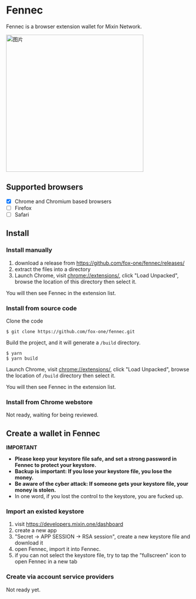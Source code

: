 # Fennec

Fennec is a browser extension wallet for Mixin Network.

<img width="374" alt="图片" src="https://user-images.githubusercontent.com/67439/114180680-7b160580-997b-11eb-9639-91eb0cf79611.png">


## Supported browsers

- [x] Chrome and Chromium based browsers
- [ ] Firefox
- [ ] Safari

## Install

### Install manually

1. download a release from https://github.com/fox-one/fennec/releases/
2. extract the files into a directory
3. Launch Chrome, visit [chrome://extensions/](chrome://extensions/), click "Load Unpacked", browse the location of this directory then select it. 

You will then see Fennec in the extension list.

### Install from source code

Clone the code

```
$ git clone https://github.com/fox-one/fennec.git
```

Build the project, and it will generate a `/build` directory.

```
$ yarn
$ yarn build
```

Launch Chrome, visit [chrome://extensions/](chrome://extensions/), click "Load Unpacked", browse the location of `/build` directory then select it.

You will then see Fennec in the extension list.

### Install from Chrome webstore

Not ready, waiting for being reviewed.

## Create a wallet in Fennec

**IMPORTANT**

- **Please keep your keystore file safe, and set a strong password in Fennec to protect your keystore.**
- **Backup is important: If you lose your keystore file, you lose the money.**
- **Be aware of the cyber attack: If someone gets your keystore file, your money is stolen.**
- In one word, if you lost the control to the keystore, you are fucked up.

### Import an existed keystore

1. visit https://developers.mixin.one/dashboard
2. create a new app
3. "Secret -> APP SESSION -> RSA session", create a new keystore file and download it
4. open Fennec, import it into Fennec.
5. if you can not select the keystore file, try to tap the "fullscreen" icon to open Fennec in a new tab

### Create via account service providers

Not ready yet.




